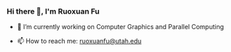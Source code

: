 ### Hi there 👋, I'm Ruoxuan Fu


- 🔭 I’m currently working on Computer Graphics and Parallel Computing

- 📫 How to reach me: ruoxuanfu@utah.edu



